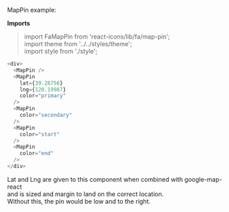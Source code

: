 MapPin example:

**Imports**

> import FaMapPin from 'react-icons/lib/fa/map-pin';  
> import theme from '../../styles/theme';  
> import style from './style';

```js
<div>
  <MapPin />
  <MapPin
    lat={39.28756}
    lng={120.19987}
    color="primary"
  />
  <MapPin
    color="secondary"
  />
  <MapPin
    color="start"
  />
  <MapPin
    color="end"
  />
</div>
```

Lat and Lng are given to this component when combined with google-map-react  
and is sized and margin to land on the correct location.  
Without this, the pin would be low and to the right.
